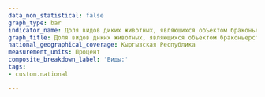 ```yaml
---
data_non_statistical: false
graph_type: bar
indicator_name: Доля видов диких животных, являющихся объектом браконьерства или незаконного оборота, от общего количества видов соответствующих систематических групп (классов)
graph_title: Доля видов диких животных, являющихся объектом браконьерства или незаконного оборота, от общего количества видов соответствующих систематических групп (классов)
national_geographical_coverage: Кыргызская Республика
measurement_units: Процент
composite_breakdown_label: 'Виды:'
tags:
- custom.national

---
```

